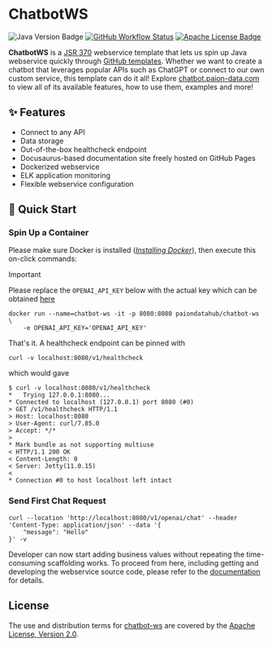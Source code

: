 ChatbotWS
=========

![Java Version Badge][Java Version Badge]
[![GitHub Workflow Status][GitHub Workflow Status]](https://github.com/paion-data/chatbot-ws/actions/workflows/ci-cd.yaml)
[![Apache License Badge]][Apache License, Version 2.0]

__ChatbotWS__ is a [JSR 370] webservice template that lets us spin up Java webservice quickly through
[GitHub templates]. Whether we want to create a chatbot that leverages popular APIs such as ChatGPT or connect to our
own custom service, this template can do it all! Explore [chatbot.paion-data.com](https://chatbot.paion-data.com/) to view all
of its available features, how to use them, examples and more!

✨ Features
-----------

- Connect to any API
- Data storage
- Out-of-the-box healthcheck endpoint
- Docusaurus-based documentation site freely hosted on GitHub Pages
- Dockerized webservice
- ELK application monitoring
- Flexible webservice configuration

🚀 Quick Start
--------------

### Spin Up a Container

Please make sure Docker is installed
([_Installing Docker_](https://docs.docker.com/desktop/setup/install/mac-install/)), then execute this on-click
commands:

> [!IMPORTANT]
>
> Please replace the `OPENAI_API_KEY` below with the actual key which can be obtained
> [here](https://platform.openai.com/api-keys)

```console
docker run --name=chatbot-ws -it -p 8080:8080 paiondatahub/chatbot-ws \
    -e OPENAI_API_KEY='OPENAI_API_KEY'
```

That's it. A healthcheck endpoint can be pinned with

```console
curl -v localhost:8080/v1/healthcheck
```

which would gave

```console
$ curl -v localhost:8080/v1/healthcheck
*   Trying 127.0.0.1:8080...
* Connected to localhost (127.0.0.1) port 8080 (#0)
> GET /v1/healthcheck HTTP/1.1
> Host: localhost:8080
> User-Agent: curl/7.85.0
> Accept: */*
>
* Mark bundle as not supporting multiuse
< HTTP/1.1 200 OK
< Content-Length: 0
< Server: Jetty(11.0.15)
<
* Connection #0 to host localhost left intact
```

### Send First Chat Request

```console
curl --location 'http://localhost:8080/v1/openai/chat' --header 'Content-Type: application/json' --data '{
    "message": "Hello"
}' -v
```

Developer can now start adding business values without repeating the time-consuming scaffolding works. To proceed from
here, including getting and developing the webservice source code, please refer to the [documentation][Documentation]
for details.

License
-------

The use and distribution terms for [chatbot-ws]() are covered by the [Apache License, Version 2.0].

[Apache License Badge]: https://img.shields.io/badge/Apache%202.0-F25910.svg?style=for-the-badge&logo=Apache&logoColor=white
[Apache License, Version 2.0]: https://www.apache.org/licenses/LICENSE-2.0

[Documentation]: https://chatbot.paion-data.com/

[GitHub templates]: https://docs.github.com/en/repositories/creating-and-managing-repositories/creating-a-template-repository#about-template-repositories
[GitHub Workflow Status]: https://img.shields.io/github/actions/workflow/status/paion-data/chatbot-ws/ci-cd.yaml?branch=master&logo=github&style=for-the-badge

[Java Version Badge]: https://img.shields.io/badge/Java-17-brightgreen?style=for-the-badge&logo=OpenJDK&logoColor=white
[chatbot-ws]: https://chatbot.paion-data.com/
[JSR 370]: https://jcp.org/en/jsr/detail?id=370
